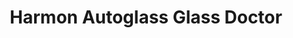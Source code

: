 ---
title: "Harmon Autoglass Glass Doctor"
url: /dearborn-heights/harmon-autoglass-glass-doctor/
shop: car repair
---
